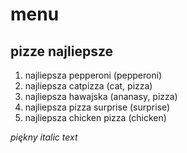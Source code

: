 # menu

## pizze najliepsze

1. najliepsza pepperoni (pepperoni)
2. najliepsza catpizza (cat, pizza)
3. najliepsza hawajska (ananasy, pizza)
4. najliepsza pizza surprise (surprise)
5. najliepsza chicken pizza (chicken)

*piękny italic text*
